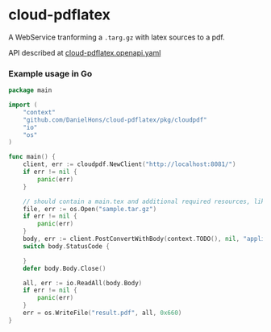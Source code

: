 # cloud-pdflatex



A WebService tranforming a `.targ.gz` with latex sources to a pdf.

API described at [cloud-pdflatex.openapi.yaml](cloud-pdflatex.openapi.yaml)

### Example usage in Go
```Go
package main

import (
	"context"
	"github.com/DanielHons/cloud-pdflatex/pkg/cloudpdf"
	"io"
	"os"
)

func main() {
	client, err := cloudpdf.NewClient("http://localhost:8081/")
	if err != nil {
		panic(err)
	}

	// should contain a main.tex and additional required resources, like images, lco-files,...
	file, err := os.Open("sample.tar.gz") 
	if err != nil {
		panic(err)
	}
	body, err := client.PostConvertWithBody(context.TODO(), nil, "application/octed-stream", file)
	switch body.StatusCode {

	}
	defer body.Body.Close()

	all, err := io.ReadAll(body.Body)
	if err != nil {
		panic(err)
	}
	err = os.WriteFile("result.pdf", all, 0x660)
}

```